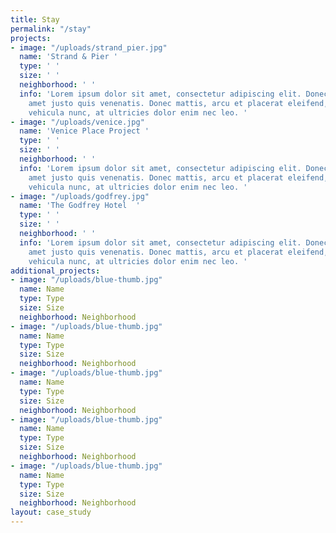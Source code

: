 ```yaml
---
title: Stay
permalink: "/stay"
projects:
- image: "/uploads/strand_pier.jpg"
  name: 'Strand & Pier '
  type: ' '
  size: ' '
  neighborhood: ' '
  info: 'Lorem ipsum dolor sit amet, consectetur adipiscing elit. Donec finibus sit
    amet justo quis venenatis. Donec mattis, arcu et placerat eleifend, orci erat
    vehicula nunc, at ultricies dolor enim nec leo. '
- image: "/uploads/venice.jpg"
  name: 'Venice Place Project '
  type: ' '
  size: ' '
  neighborhood: ' '
  info: 'Lorem ipsum dolor sit amet, consectetur adipiscing elit. Donec finibus sit
    amet justo quis venenatis. Donec mattis, arcu et placerat eleifend, orci erat
    vehicula nunc, at ultricies dolor enim nec leo. '
- image: "/uploads/godfrey.jpg"
  name: 'The Godfrey Hotel  '
  type: ' '
  size: ' '
  neighborhood: ' '
  info: 'Lorem ipsum dolor sit amet, consectetur adipiscing elit. Donec finibus sit
    amet justo quis venenatis. Donec mattis, arcu et placerat eleifend, orci erat
    vehicula nunc, at ultricies dolor enim nec leo. '
additional_projects:
- image: "/uploads/blue-thumb.jpg"
  name: Name
  type: Type
  size: Size
  neighborhood: Neighborhood
- image: "/uploads/blue-thumb.jpg"
  name: Name
  type: Type
  size: Size
  neighborhood: Neighborhood
- image: "/uploads/blue-thumb.jpg"
  name: Name
  type: Type
  size: Size
  neighborhood: Neighborhood
- image: "/uploads/blue-thumb.jpg"
  name: Name
  type: Type
  size: Size
  neighborhood: Neighborhood
- image: "/uploads/blue-thumb.jpg"
  name: Name
  type: Type
  size: Size
  neighborhood: Neighborhood
layout: case_study
---
```

